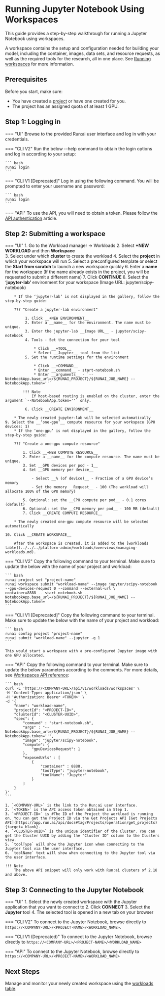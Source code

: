 # Running Jupyter Notebook Using Workspaces


This guide provides a step-by-step walkthrough for running a Jupyter Notebook using workspaces.

A workspace contains the setup and configuration needed for building your model, including the container, images, data sets, and resource requests, as well as the required tools for the research, all in one place. See [Running workspaces](workspace-v2.md) for more information.



## Prerequisites 

Before you start, make sure:

- You have created a [project](../../../platform-admin/aiinitiatives/org/projects.md) or have one created for you.
- The project has an assigned quota of at least 1 GPU.


## Step 1: Logging in

=== "UI"
    Browse to the provided Run:ai user interface and log in with your credentials.

=== "CLI V2"
    Run the below --help command to obtain the login options and log in according to your setup:

    ``` bash
    runai login
    ```

=== "CLI V1 [Deprecated]"
    Log in using the following command. You will be prompted to enter your username and password:
     
    ``` bash
    runai login
    ```

=== "API"
    To use the API, you will need to obtain a token. Please follow the [API authentication](../../../developer/rest-auth.md) article.


## Step 2: Submitting a workspace

=== "UI"
    1. Go to the Workload manager → Workloads
    2. Select __+NEW WORKLOAD__ and then __Workspace__   
    3. Select under which __cluster__ to create the workload
    4. Select the __project__ in which your workspace will run
    5. Select a preconfigured template or select the __Start from scratch__ to launch a new workspace quickly
    6. Enter a __name__ for the workspace (If the name already exists in the project, you will be    requested to submit a different name)
    7. Click __CONTINUE__
    8. Select the __‘jupyter-lab’__ environment for your workspace (Image URL: jupyter/scipy-notebook)
        
        * If the ‘jupyter-lab’ is not displayed in the gallery, follow the step-by-step guide: 

        ??? "Create a jupyter-lab environment"

             1. Click __+NEW ENVIRONMENT__
             2. Enter a __name__ for the environment. The name must be unique.
             3. Enter the jupyter-lab __Image URL__ - jupyter/scipy-notebook
             4. Tools - Set the connection for your tool 

                 * Click __+TOOL__
                 * Select __Jupyter__ tool from the list
             5. Set the runtime settings for the environment 

                 * Click __+COMMAND__ 
                 * Enter __command__ - start-notebook.sh
                 * Enter __arguments__ - `--NotebookApp.base_url=/${RUNAI_PROJECT}/${RUNAI_JOB_NAME} --NotebookApp.token=''`
               
            !!! Note
                If host-based routing is enabled on the cluster, enter the argument `--NotebookApp.token=''` only.

             6. Click __CREATE ENVIRONMENT__
            
        * The newly created jupyter-lab will be selected automatically
    9. Select the __‘one-gpu’__ compute resource for your workspace (GPU devices: 1) 
        * If the ‘one-gpu’ is not displayed in the gallery, follow the step-by-step guide: 
        
        ??? "Create a one-gpu compute resource"

            1. Click __+NEW COMPUTE RESOURCE__
            2. Enter a __name__ for the compute resource. The name must be unique.
            3. Set __GPU devices per pod - 1__
            4. Set __GPU memory per device__ 

                - Select __% (of device)__ - Fraction of a GPU device’s memory
                - Set the memory __Request__ - 100 (The workload will allocate 100% of the GPU memory)

            5. Optional: set the __CPU compute per pod__ - 0.1 cores (default)
            6. Optional: set the __CPU memory per pod__ - 100 MB (default)
            7. Click __CREATE COMPUTE RESOURCE__

        * The newly created one-gpu compute resource will be selected automatically

    10. Click __CREATE WORKSPACE__
        
        After the workspace is created, it is added to the [workloads table](../../../platform-admin/workloads/overviews/managing-workloads.md).

=== "CLI V2"
    Copy the following command to your terminal. Make sure to update the below with the name of your project and workload:

    ``` bash
    runai project set "project-name"
    runai workspace submit "workload-name" --image jupyter/scipy-notebook --gpu-devices-request 0 --command --external-url \
    container=8888 -- start-notebook.sh --NotebookApp.base_url=/${RUNAI_PROJECT}/${RUNAI_JOB_NAME} --NotebookApp.token=
    ```

=== "CLI V1 [Deprecated]"
    Copy the following command to your terminal. Make sure to update the below with the name of your project and workload:
    
    ``` bash
    runai config project "project-name"  
    runai submit "workload-name" --jupyter -g 1
    ```

    This would start a workspace with a pre-configured Jupyter image with one GPU allocated.

=== "API"
    Copy the following command to your terminal. Make sure to update the below parameters according to the comments. For more details, see [Workspaces API reference](https://api-docs.run.ai/latest/tag/Workspaces):

    ``` bash
    curl -L 'https://<COMPANY-URL>/api/v1/workloads/workspaces' \
    -H 'Content-Type: application/json' \
    -H 'Authorization: Bearer <TOKEN>' \ 
    -d '{ 
        "name": "workload-name", 
        "projectId": "<PROJECT-ID>",
        "clusterId": "<CLUSTER-UUID>",
        "spec": {
            "command" : "start-notebook.sh",
            "args" : "--NotebookApp.base_url=/${RUNAI_PROJECT}/${RUNAI_JOB_NAME} --NotebookApp.token=''",
            "image": "jupyter/scipy-notebook",
            "compute": {
                "gpuDevicesRequest": 1
            },
            "exposedUrls" : [
                { 
                    "container" : 8888,
                    "toolType": "jupyter-notebook",
                    "toolName": "Jupyter" 
                }
            ]
        }
    }'
    ``` 

    1. `<COMPANY-URL>` is the link to the Run:ai user interface.
    2. `<TOKEN>` is the API access token obtained in Step 1. 
    3. `<PROJECT-ID>` is #The ID of the Project the workload is running on. You can get the Project ID via the Get Projects API [Get Projects API](https://app.run.ai/api/docs#tag/Projects/operation/get_projects){target=_blank}.
    4. `<CLUSTER-UUID>` is the unique identifier of the Cluster. You can get the Cluster UUID by adding the "Cluster ID" column to the Clusters view. 
    5. `toolType` will show the Jupyter icon when connecting to the Jupyter tool via the user interface. 
    6. `toolName` text will show when connecting to the Jupyter tool via the user interface.

    !!! Note
        The above API snippet will only work with Run:ai clusters of 2.18 and above.



## Step 3: Connecting to the Jupyter Notebook

=== "UI"
    1. Select the newly created workspace with the Jupyter application that you want to connect to
    2. Click __CONNECT__
    3. Select the __Jupyter__ tool 
    4. The selected tool is opened in a new tab on your browser

=== "CLI V2"
    To connect to the Jupyter Notebook, browse directly to `https://<COMPANY-URL>/<PROJECT-NAME>/<WORKLOAD_NAME>`.


=== "CLI V1 (Deprecated)"
    To connect to the Jupyter Notebook, browse directly to `https://<COMPANY-URL>/<PROJECT-NAME>/<WORKLOAD_NAME>`


=== "API"
    To connect to the Jupyter Notebook, browse directly to `https://<COMPANY-URL>/<PROJECT-NAME>/<WORKLOAD_NAME>`


## Next Steps

Manage and monitor your newly created workspace using the [workloads table](../../../platform-admin/workloads/overviews/managing-workloads.md).
